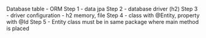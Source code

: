 Database table - ORM 
Step 1 - data jpa
Step 2 - database driver (h2)
Step 3 - driver configuration - h2 memory, file
Step 4 - class with @Entity, property with @Id
Step 5 - Entity class must be in same package where main method is placed